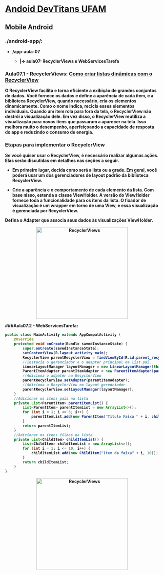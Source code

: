 # <a href="https://devtitans.icomp.ufam.edu.br/moodle/course/view.php?id=4" title="android-ufam-devtitans">Andoid DevTitans UFAM</a>
## Mobile Android
### ./android-app/:
+ <b>/app-aula-07
  * |-> aula07: RecyclerViews e WebServicesTarefa
  
### Aula07.1 - RecyclerViews: <a href="https://developer.android.com/guide/topics/ui/layout/recyclerview?hl=pt-br" title="developer.android.com">Como criar listas dinâmicas com o RecyclerView  </a>
 
O RecyclerView facilita e torna eficiente a exibição de grandes conjuntos de dados. Você fornece os dados e define a aparência de cada item, e a biblioteca RecyclerView, quando necessário, cria os elementos dinamicamente. Como o nome indica, recicla esses elementos individuais. Quando um item rola para fora da tela, o RecyclerView não destrói a visualização dele. Em vez disso, o RecyclerView reutiliza a visualização para novos itens que passaram a aparecer na tela. Isso melhora muito o desempenho, aperfeiçoando a capacidade de resposta do app e reduzindo o consumo de energia.

### Etapas para implementar o RecyclerView
Se você quiser usar o RecyclerView, é necessário realizar algumas ações. Elas serão discutidas em detalhes nas seções a seguir.

* Em primeiro lugar, decida como será a lista ou a grade. Em geral, você poderá usar um dos gerenciadores de layout padrão da biblioteca RecyclerView.

* Crie a aparência e o comportamento de cada elemento da lista. Com base nisso, estenda a classe ViewHolder. A versão do ViewHolder fornece toda a funcionalidade para os itens da lista. O fixador de visualização é um wrapper em torno de uma View, e essa visualização é gerenciada por RecyclerView.

Defina o Adapter que associa seus dados às visualizações ViewHolder.


<p align="center">
  <img src="/android-app/app-aula-07/assets/MyAppRecyclerView/recycler_view.gif" alt="RecyclerViews" alt="drawing" width="300"/>
</p>

###Aula07.2 - WebServicesTarefa:
```java
public class MainActivity extends AppCompatActivity {
    @Override
    protected void onCreate(Bundle savedInstanceState) {
        super.onCreate(savedInstanceState);
        setContentView(R.layout.activity_main);
        RecyclerView parentRecyclerView = findViewById(R.id.parent_recyclerview);
        //Instacia o gerenciador e o adapter principal da list pai.
        LinearLayoutManager layoutManager = new LinearLayoutManager(this);
        ParentItemAdapter parentItemAdapter = new ParentItemAdapter(parentItemList());
        //Adiciona o adpater na RecyclerView
        parentRecyclerView.setAdapter(parentItemAdapter);
        //Adiciona a RecyclerView no layout gerenciador
        parentRecyclerView.setLayoutManager(layoutManager);
    }
    //Adicionar os itens pais na lista
    private List<ParentItem> parentItemList() {
        List<ParentItem> parentItemList = new ArrayList<>();
        for (int i = 1; i <= 5; i++) {
            parentItemList.add(new ParentItem("Titulo Faixa " + i, childItemList()));
        }
        return parentItemList;
    }
    //Adicionar os itens filhos na lista
    private List<ChildItem> childItemList() {
        List<ChildItem> childItemList = new ArrayList<>();
        for (int i = 1; i <= 10; i++) {
            childItemList.add(new ChildItem("Item da faixa" + i, 10));
        }
        return childItemList;
    }
}
````

<p align="center">
  <img src="/android-app/app-aula-07/assets/MyAppRecyclerView/Screenshot_recycleView" alt="RecyclerViews" alt="drawing" width="300"/>
</p>
